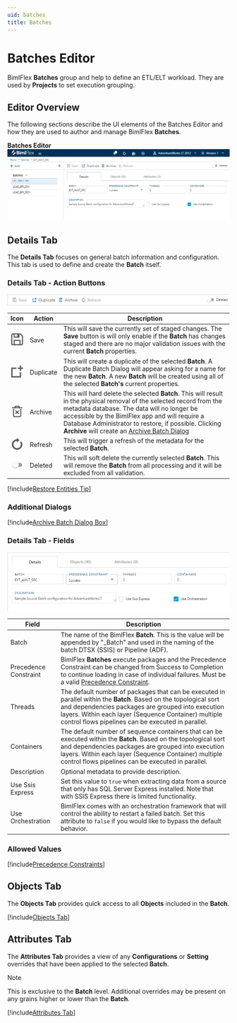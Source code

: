```yaml
---
uid: batches
title: Batches
---
```

# Batches Editor  

BimlFlex **Batches** group and help to define an ETL/ELT workload.  They are used by **Projects** to set execution grouping.  

## Editor Overview  

The following sections describe the UI elements of the Batches Editor and how they are used to author and manage BimlFlex **Batches**.  

**Batches Editor**  
<img
    src="images/bimlflex-app-editor-batches.png"
    class="border-image"
    title="Batches Editor"
/>

## Details Tab  

The **Details Tab** focuses on general batch information and configuration.  This tab is used to define and create the **Batch** itself.  

### Details Tab - Action Buttons  

<img
    src="images/bimlflex-app-editor-batches-actions.png"
    class="border-image"
    title="Batches Editor Actions"
/>

|Icon|Action|Description|
|-|-|-|
| <div class="icon-col m-5"><img src="images/svg-icons/save.svg" /></div>| Save | This will save the currently set of staged changes.  The **Save** button is will only enable if the **Batch** has changes staged and there are no major validation issues with the current **Batch** properties. |
| <div class="icon-col m-5"><img src="images/svg-icons/duplicate-objects.svg" /></div> | Duplicate | This will create a duplicate of the selected **Batch**. A Duplicate Batch Dialog will appear asking for a name for the new **Batch**. A new **Batch** will be created using all of the selected **Batch's** current properties. |
| <div class="icon-col m-5"><img src="images/svg-icons/archive-delete.svg" /></div> | Archive | This will hard delete the selected **Batch**.  This will result in the physical removal of the selected record from the metadata database.  The data will no longer be accessible by the BimlFlex app and will require a Database Administrator to restore, if possible. Clicking **Archive** will create an [Archive Batch Dialog](#archive-batch-dialog-box) |
| <div class="icon-col m-5"><img src="images/svg-icons/refresh.svg" /></div> | Refresh | This will trigger a refresh of the metadata for the selected **Batch**. |
| <img src="images/bimlflex-app-action-switch.png" /> | Deleted | This will soft delete the currently selected **Batch**.  This will remove the **Batch** from all processing and it will be excluded from all validation. |

[//]: # (TODO: Find a switch SVG to use for Deleted)

[!include[Restore Entities Tip](_tip-restore-entities.md)]

### Additional Dialogs  

[!include[Archive Batch Dialog Box](_dialog-archive-batch-single.md)]

### Details Tab - Fields  

<img
    src="images/bimlflex-app-editor-batches-fields.png"
    class="border-image"
    title="Batches Editor Fields"
/>

|Field|Description|
|-|-|
| Batch | The name of the BimlFlex **Batch**.  This is the value will be appended by "_Batch" and used in the naming of the batch DTSX (SSIS) or Pipeline (ADF). |
| Precedence Constraint | BimlFlex **Batches** execute packages and the Precedence Constraint can be changed from Success to Completion to continue loading in case of individual failures. Must be a valid [Precedence Constraint](#precedence-constraints). |
| Threads | The default number of packages that can be executed in parallel within the **Batch**. Based on the topological sort and dependencies packages are grouped into execution layers. Within each layer (Sequence Container) multiple control flows pipelines can be executed in parallel. |
| Containers | The default number of sequence containers that can be executed within the **Batch**. Based on the topological sort and dependencies packages are grouped into execution layers. Within each layer (Sequence Container) multiple control flows pipelines can be executed in parallel. |
| Description | Optional metadata to provide description. |
| Use Ssis Express | Set this value to `true` when extracting data from a source that only has SQL Server Express installed. Note that with SSIS Express there is limited functionality. |
| Use Orchestration | BimlFlex comes with an orchestration framework that will control the ability to restart a failed batch. Set this attribute to `false` if you would like to bypass the default behavior. |

### Allowed Values  

[!include[Precedence Constraints](_enum-precedence-constraint.md)]

## Objects Tab  

The **Objects Tab** provides quick access to all **Objects** included in the **Batch**.  

[!include[Objects Tab](_tab-objects.md)]

## Attributes Tab  

The **Attributes Tab** provides a view of any **Configurations** or **Setting** overrides that have been applied to the selected **Batch**.  

>[!NOTE]
> This is exclusive to the **Batch** level.  Additional overrides may be present on any grains higher or lower than the **Batch**.

[!include[Attributes Tab](_tab-attributes.md)]
